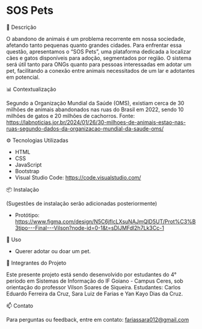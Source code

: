 # SOS Pets

📜 Descrição

O abandono de animais é um problema recorrente em nossa sociedade, afetando tanto pequenas quanto grandes cidades. Para enfrentar essa questão, apresentamos o “SOS Pets”, uma plataforma dedicada a localizar cães e gatos disponíveis para adoção, segmentados por região. O sistema será útil tanto para ONGs quanto para pessoas interessadas em adotar um pet, facilitando a conexão entre animais necessitados de um lar e adotantes em potencial.


📊 Contextualização

  Segundo a Organização Mundial da Saúde (OMS), existiam cerca de 30 milhões de animais abandonados nas ruas do Brasil em 2022, sendo 10 milhões de gatos e 20 milhões de cachorros. Fonte: https://labnoticias.jor.br/2024/01/26/30-milhoes-de-animais-estao-nas-ruas-segundo-dados-da-organizacao-mundial-da-saude-oms/


⚙️ Tecnologias Utilizadas

- HTML
- CSS
- JavaScript
- Bootstrap
- Visual Studio Code: https://code.visualstudio.com/


📦 Instalação

(Sugestões de instalação serão adicionadas posteriormente)

- Protótipo: https://www.figma.com/design/N5C6jfIcLXsuNAJmQID5UT/Prot%C3%B3tipo---Final---Vilson?node-id=0-1&t=sDlJMFdl2h7Lk3Cc-1




🐶 Uso

- Querer adotar ou doar um pet.


👥 Integrantes do Projeto

  Este presente projeto está sendo desenvolvido por estudantes do 4° período em Sistemas de Informação do IF Goiano - Campus Ceres, sob orientação do professor Vilson Soares de Siqueira. Estudantes: Carlos Eduardo Ferreira da Cruz, Sara Luiz de Farias e Yan Kayo Dias da Cruz.

  
📫 Contato

Para perguntas ou feedback, entre em contato: fariassara012@gmail.com
